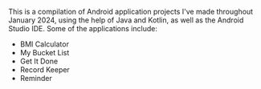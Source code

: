 This is a compilation of Android application projects I've made throughout January 2024, using the help of Java and Kotlin, as well as the Android Studio IDE. Some of the applications include:
- BMI Calculator
- My Bucket List
- Get It Done
- Record Keeper
- Reminder
